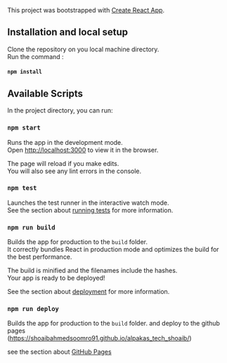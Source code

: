 This project was bootstrapped with [Create React App](https://github.com/facebook/create-react-app).

## Installation and local setup

Clone the repository on you local machine directory.<br>
Run the command :
#### `npm install`<br>


## Available Scripts

In the project directory, you can run:

### `npm start`

Runs the app in the development mode.<br>
Open [http://localhost:3000](http://localhost:3000) to view it in the browser.

The page will reload if you make edits.<br>
You will also see any lint errors in the console.

### `npm test`

Launches the test runner in the interactive watch mode.<br>
See the section about [running tests](https://facebook.github.io/create-react-app/docs/running-tests) for more information.

### `npm run build`

Builds the app for production to the `build` folder.<br>
It correctly bundles React in production mode and optimizes the build for the best performance.

The build is minified and the filenames include the hashes.<br>
Your app is ready to be deployed!

See the section about [deployment](https://facebook.github.io/create-react-app/docs/deployment) for more information.

### `npm run deploy`

Builds the app for production to the `build` folder. and deploy to the github pages<br>
(https://shoaibahmedsoomro91.github.io/alpakas_tech_shoaib/)

see the section about [GitHub Pages](https://pages.github.com/)

